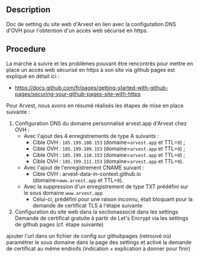 ## Description
Doc de setting du site web d'Arvest en lien avec la configutation DNS d'OVH pour l'obtention d'un accès web sécurisé en https.

## Procedure

La marche à suivre et les problèmes pouvant être rencontrés pour mettre en place un accès web sécurisé en https à son site via github pages est expliqué en détail ici :
- https://docs.github.com/fr/pages/getting-started-with-github-pages/securing-your-github-pages-site-with-https

Pour Arvest, nous avons en résumé réalisés les étapes de mise en place suivante :
1. Configuration DNS du domaine personnalisé arvest.app d'Arvest chez OVH :
    - Avec l'ajout des 4 enregistrements de type A suivants :
      - Cible OVH : `185.199.108.153` (domaine=`arvest.app` et TTL=`0`) ;
      - Cible OVH : `185.199.109.153` (domaine=`arvest.app` et TTL=`0`) ;
      - Cible OVH : `185.199.110.153` (domaine=`arvest.app` et TTL=`0`) ;
      - Cible OVH : `185.199.111.153` (domaine=`arvest.app` et TTL=`0`).
    - Avec l'ajout de l'enregistrement CNAME suivant :
      - Cible OVH : arvest-data-in-context.github.io (domaine=`www.arvest.app` et TTL=`0`).
    - Avec la suppression d'un enregistrement de type TXT prédéfini sur le sous domaine `www.arvest.app`
      - Celui-ci, prédéfini pour une raison inconnu, était bloquant pour la demande de certificat TLS à l'étape suivante
2. Configuration du site web dans la sectionassocié dans les settings Demande de certificat gratuite à partir de Let's Encrypt via les settings de github pages (cf. étape suivante)   

ajouter l'url dans un fichier de config sur githubpages (retrouvé où)
paramétrer le sous domaine dans la page des settings et activé la demande de certificat au même endroits (indication + explication à donner pour finir)
